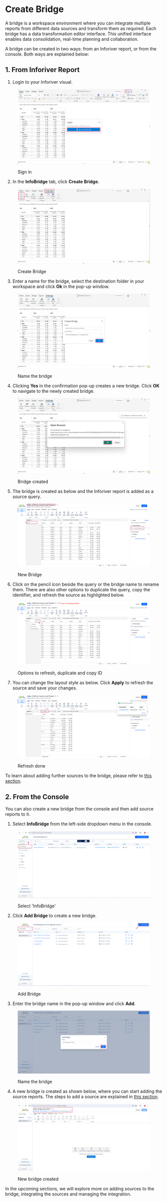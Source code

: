 # Create Bridge

A bridge is a workspace environment where you can integrate multiple reports from different data sources and transform them as required. Each bridge has a data transformation editor interface. This unified interface enables data consolidation, real-time planning and collaboration.

A bridge can be created in two ways: from an Inforiver report, or from the console. Both ways are explained below:

## 1. From Inforiver Report <a href="#id-1.-through-inforiver-console" id="id-1.-through-inforiver-console"></a>

1. Login to your Inforiver visual.

<figure><img src="../.gitbook/assets/image (730).png" alt=""><figcaption><p>Sign in</p></figcaption></figure>

2. In the **InfoBridge** tab, click **Create Bridge.**

<figure><img src="../.gitbook/assets/image (731).png" alt=""><figcaption><p>Create Bridge</p></figcaption></figure>

3. Enter a name for the bridge, select the destination folder in your workspace and click **Ok** in the pop-up window.&#x20;

<figure><img src="../.gitbook/assets/image (760).png" alt=""><figcaption><p>Name the bridge</p></figcaption></figure>

4. Clicking **Yes** in the confirmation pop-up creates a new bridge. Click **OK** to navigate to the newly created bridge.

<figure><img src="../.gitbook/assets/image (6) (1) (1) (1) (1) (1) (1) (1).png" alt=""><figcaption><p>Bridge created</p></figcaption></figure>

5. The bridge is created as below and the Inforiver report is added as a source query.

<figure><img src="../.gitbook/assets/image (7) (1) (1) (1) (1) (1) (1).png" alt=""><figcaption><p>New Bridge</p></figcaption></figure>

6. Click on the pencil icon beside the query or the bridge name to rename them. There are also other options to duplicate the query, copy the identifier, and refresh the source as highlighted below.

<figure><img src="../.gitbook/assets/image (8) (1) (1) (1) (1) (1).png" alt=""><figcaption><p>Options to refresh, duplicate and copy ID</p></figcaption></figure>

7. You can change the layout style as below. Click **Apply** to refresh the source and save your changes.

<figure><img src="../.gitbook/assets/image (9) (1) (1) (1).png" alt=""><figcaption><p>Refresh done</p></figcaption></figure>

To learn about adding further sources to the bridge, please refer to [this section](add-source-to-bridge.md).

## 2. From the Console

You can also create a new bridge from the console and then add source reports to it.

1. Select **InfoBridge** from the left-side dropdown menu in the console.

<figure><img src="../.gitbook/assets/image (791).png" alt=""><figcaption><p>Select 'InfoBridge'</p></figcaption></figure>

2. Click **Add Bridge** to create a new bridge.

<figure><img src="../.gitbook/assets/image (792).png" alt=""><figcaption><p>Add Bridge</p></figcaption></figure>

3. Enter the bridge name in the pop-up window and click **Add**.

<figure><img src="../.gitbook/assets/image (793).png" alt=""><figcaption><p>Name the bridge</p></figcaption></figure>

4. A new bridge is created as shown below, where you can start adding the source reports. The steps to add a source are explained in [this section](add-source-to-bridge.md).

<figure><img src="../.gitbook/assets/image (794).png" alt=""><figcaption><p>New bridge created</p></figcaption></figure>

In the upcoming sections, we will explore more on adding sources to the bridge, integrating the sources and managing the integration.&#x20;
